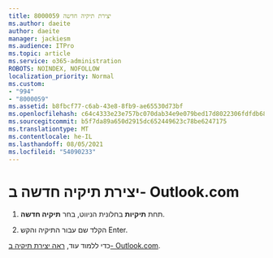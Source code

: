 ```yaml
---
title: 8000059 יצירת תיקיה חדשה
ms.author: daeite
author: daeite
manager: jackiesm
ms.audience: ITPro
ms.topic: article
ms.service: o365-administration
ROBOTS: NOINDEX, NOFOLLOW
localization_priority: Normal
ms.custom:
- "994"
- "8000059"
ms.assetid: b8fbcf77-c6ab-43e8-8fb9-ae65530d73bf
ms.openlocfilehash: c64c4333e23e757bc070dab34e9e079bed17d8022306fdfdb68892fda76a4981
ms.sourcegitcommit: b5f7da89a650d2915dc652449623c78be6247175
ms.translationtype: MT
ms.contentlocale: he-IL
ms.lasthandoff: 08/05/2021
ms.locfileid: "54090233"
---
```

# <a name="create-a-new-folder-in-outlookcom"></a>יצירת תיקיה חדשה ב- Outlook.com

1. תחת **תיקיות** בחלונית הניווט, בחר **תיקיה חדשה**.

2. הקלד שם עבור התיקיה והקש Enter.

כדי ללמוד עוד, [ראה יצירת תיקיה ב- Outlook.com](https://support.office.com/article/5fa8de74-3562-4729-ac1d-5599f470b25a?wt.mc_id=Office_Outlook_com_Alchemy).
  